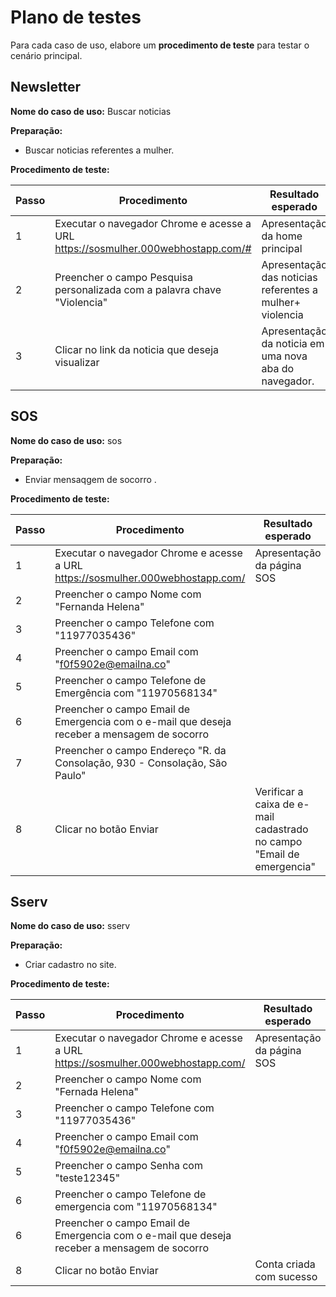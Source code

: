 # Plano de testes

Para cada caso de uso, elabore um **procedimento de teste** para testar o cenário principal.

## Newsletter
**Nome do caso de uso:**  Buscar noticias

**Preparação:** 
* Buscar noticias referentes a mulher.

**Procedimento de teste:**

| Passo | Procedimento | Resultado esperado |
| --- | --- | --- |
| 1 | Executar o navegador Chrome e acesse a URL https://sosmulher.000webhostapp.com/# | Apresentação da home principal |
| 2 | Preencher o campo Pesquisa personalizada com a palavra chave "Violencia" | Apresentação das noticias referentes a mulher+ violencia |
| 3 | Clicar no link da noticia que deseja visualizar | Apresentação da noticia em uma nova aba do navegador. |

## SOS
**Nome do caso de uso:**  sos

**Preparação:** 
* Enviar mensaqgem de socorro .

**Procedimento de teste:**

| Passo | Procedimento | Resultado esperado |
| --- | --- | --- |
| 1 | Executar o navegador Chrome e acesse a URL https://sosmulher.000webhostapp.com/ | Apresentação da página SOS  |
| 2 | Preencher o campo Nome com "Fernanda Helena" |
| 3 | Preencher o campo Telefone com "11977035436" |
| 4 | Preencher o campo Email com "f0f5902e@emailna.co" |
| 5 | Preencher o campo Telefone de Emergência com "11970568134" |
| 6 | Preencher o campo Email de Emergencia com o e-mail que deseja receber a mensagem de socorro  |
| 7 | Preencher o campo Endereço "R. da Consolação, 930 - Consolação, São Paulo" |
| 8 | Clicar no botão Enviar | Verificar a caixa de e-mail cadastrado no campo "Email de emergencia" |

## Sserv
**Nome do caso de uso:**  sserv

**Preparação:** 
* Criar cadastro no site.

**Procedimento de teste:**

| Passo | Procedimento | Resultado esperado |
| --- | --- | --- |
| 1 | Executar o navegador Chrome e acesse a URL https://sosmulher.000webhostapp.com/ | Apresentação da página SOS  |
| 2 | Preencher o campo Nome com "Fernada Helena" |
| 3 | Preencher o campo Telefone com "11977035436" |
| 4 | Preencher o campo Email com "f0f5902e@emailna.co" |
| 5 | Preencher o campo Senha com "teste12345" |
| 6 | Preencher o campo Telefone de emergencia com "11970568134" |
| 6 | Preencher o campo Email de Emergencia com o e-mail que deseja receber a mensagem de socorro |
| 8 | Clicar no botão Enviar | Conta criada com sucesso |
